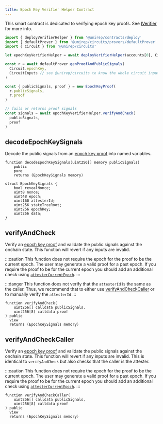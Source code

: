```yaml
---
title: Epoch Key Verifier Helper Contract
---
```


This smart contract is dedicated to verifying epoch key proofs. See [IVerifier](iverifier-sol) for more info.
```ts
import { deployVerifierHelper } from '@unirep/contracts/deploy'
import { defaultProver } from '@unirep/circuits/provers/defaultProver'
import { Circuit } from '@unirep/circuits'

let epochKeyVerifierHelper = await deployVerifierHelper(accounts[0], Circuit.epochKey) // deploys epoch key verifier helper contracts

const r = await defaultProver.genProofAndPublicSignals(
  Circuit.epochKey,
  CircuitInputs // see @unirep/circuits to know the whole circuit inputs
)

const { publicSignals, proof } = new EpochKeyProof(
  r.publicSignals,
  r.proof
)

// fails or returns proof signals
const signals = await epochKeyVerifierHelper.verifyAndCheck(
  publicSignals,
  proof
) 
```

## decodeEpochKeySignals

Decode the public signals from an [epoch key proof](../circuits-api/circuits#epoch-key-proof) into named variables.

```sol
function decodeEpochKeySignals(uint256[] memory publicSignals)
    public
    pure
    returns (EpochKeySignals memory)
```

```sol
struct EpochKeySignals {
    bool revealNonce;
    uint8 nonce;
    uint48 epoch;
    uint160 attesterId;
    uint256 stateTreeRoot;
    uint256 epochKey;
    uint256 data;
}
```

## verifyAndCheck 

Verify an [epoch key proof](../circuits-api/circuits#epoch-key-proof) and validate the public signals against the onchain state. This function will revert if any inputs are invalid.

:::caution
This function does not require the epoch for the proof to be the current epoch. The user may generate a valid proof for a past epoch. If you require the proof to be for the current epoch you should add an additional check using [`attesterCurrentEpoch`](#attestercurrentepoch).
:::

:::danger
This function does not verify that the `attesterId` is the same as the caller. Thus, we recommend that to either use [verifyAndCheckCaller](#verifyandcheckcaller) or to manually verify the `attesterId`
:::


```sol
function verifyAndCheck(
    uint256[] calldata publicSignals,
    uint256[8] calldata proof
) public
  view
  returns (EpochKeySignals memory) 
```

## verifyAndCheckCaller 

Verify an [epoch key proof](../circuits-api/circuits#epoch-key-proof) and validate the public signals against the onchain state. This function will revert if any inputs are invalid. This is identical to `verifyAndCheck` but also checks that the caller is the attester.

:::caution
This function does not require the epoch for the proof to be the current epoch. The user may generate a valid proof for a past epoch. If you require the proof to be for the current epoch you should add an additional check using [`attesterCurrentEpoch`](#attestercurrentepoch).
:::

```sol
function verifyAndCheckCaller(
    uint256[] calldata publicSignals,
    uint256[8] calldata proof
) public
  view
  returns (EpochKeySignals memory) 
```
